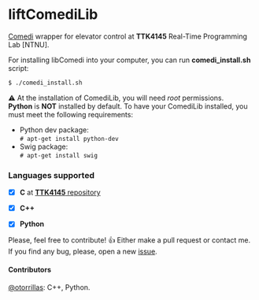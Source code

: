 liftComediLib
====
[Comedi](http://comedi.org:8000/index.html) wrapper for elevator control at **TTK4145** Real-Time Programming Lab [NTNU].

For installing libComedi into your computer, you can run **comedi_install.sh** script:

```bash
$ ./comedi_install.sh
```

:warning: At the installation of ComediLib, you will need *root* permissions.  
**Python** is **NOT** installed by default. To have your ComediLib installed, you must meet the following requirements:  
- Python dev package:  
`# apt-get install python-dev`
- Swig package:  
`# apt-get install swig`  


### Languages supported

- [x] **C** at [**TTK4145** repository](https://github.com/klasbo/TTK4145/tree/master/Project)
- [x] **C++**  
- [x] **Python**


Please, feel free to contribute! :+1:  Either make a pull request or contact me.  
If you find any bug, please, open a new [issue](https://github.com/otorrillas/liftComediLib/issues).  
  
#### Contributors
[@otorrillas](https://github.com/otorrillas): C++, Python.  
